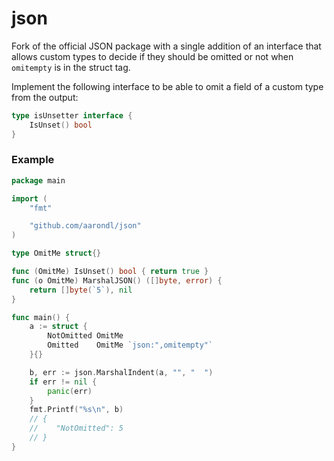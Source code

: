 # json

Fork of the official JSON package with a single addition of an interface that
allows custom types to decide if they should be omitted or not when `omitempty`
is in the struct tag.

Implement the following interface to be able to omit a field of a custom type
from the output:

```go
type isUnsetter interface {
	IsUnset() bool
}
```

### Example

```go
package main

import (
	"fmt"

	"github.com/aarondl/json"
)

type OmitMe struct{}

func (OmitMe) IsUnset() bool { return true }
func (o OmitMe) MarshalJSON() ([]byte, error) {
	return []byte(`5`), nil
}

func main() {
	a := struct {
		NotOmitted OmitMe
		Omitted    OmitMe `json:",omitempty"`
	}{}

	b, err := json.MarshalIndent(a, "", "  ")
	if err != nil {
		panic(err)
	}
	fmt.Printf("%s\n", b)
	// {
	//    "NotOmitted": 5
	// }
}
```
